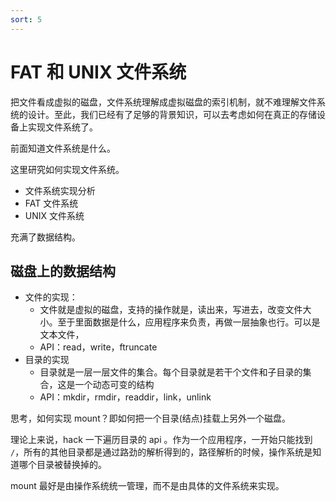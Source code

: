 ```yaml
---
sort: 5
---
```

# FAT 和 UNIX 文件系统


把文件看成虚拟的磁盘，文件系统理解成虚拟磁盘的索引机制，就不难理解文件系统的设计。至此，我们已经有了足够的背景知识，可以去考虑如何在真正的存储设备上实现文件系统了。

前面知道文件系统是什么。

这里研究如何实现文件系统。

- 文件系统实现分析
- FAT 文件系统
- UNIX 文件系统

充满了数据结构。

## 磁盘上的数据结构

- 文件的实现：
  - 文件就是虚拟的磁盘，支持的操作就是，读出来，写进去，改变文件大小。至于里面数据是什么，应用程序来负责，再做一层抽象也行。可以是文本文件，
  - API：read，write，ftruncate
- 目录的实现
  - 目录就是一层一层文件的集合。每个目录就是若干个文件和子目录的集合，这是一个动态可变的结构
  - API：mkdir，rmdir，readdir，link，unlink


思考，如何实现 mount？即如何把一个目录(结点)挂载上另外一个磁盘。

理论上来说，hack 一下遍历目录的 api 。作为一个应用程序，一开始只能找到 `/`，所有的其他目录都是通过路劲的解析得到的，路径解析的时候，操作系统是知道哪个目录被替换掉的。

mount 最好是由操作系统统一管理，而不是由具体的文件系统来实现。







